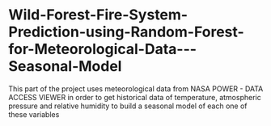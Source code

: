 # Wild-Forest-Fire-System-Prediction-using-Random-Forest-for-Meteorological-Data---Seasonal-Model
This part of the project uses meteorological data from NASA POWER - DATA ACCESS VIEWER in order to get historical data of temperature, atmospheric pressure and relative humidity to build a seasonal model of each one of these variables
